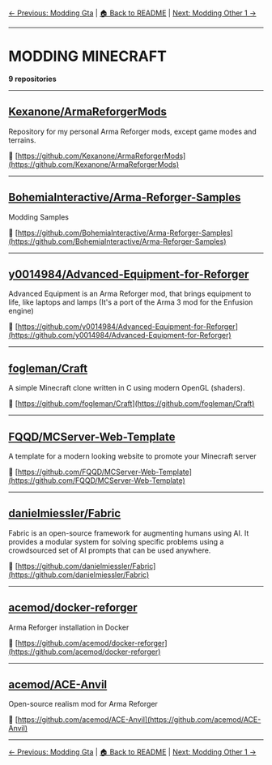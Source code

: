 [← Previous: Modding Gta](modding-gta.txt) | [🏠 Back to README](../README.md) | [Next: Modding Other 1 →](modding-other-1.txt)

---

# MODDING MINECRAFT

**9 repositories**

---

## [Kexanone/ArmaReforgerMods](https://github.com/Kexanone/ArmaReforgerMods)

Repository for my personal Arma Reforger mods, except game modes and terrains.

🔗 [https://github.com/Kexanone/ArmaReforgerMods](https://github.com/Kexanone/ArmaReforgerMods)

---

## [BohemiaInteractive/Arma-Reforger-Samples](https://github.com/BohemiaInteractive/Arma-Reforger-Samples)

Modding Samples

🔗 [https://github.com/BohemiaInteractive/Arma-Reforger-Samples](https://github.com/BohemiaInteractive/Arma-Reforger-Samples)

---

## [y0014984/Advanced-Equipment-for-Reforger](https://github.com/y0014984/Advanced-Equipment-for-Reforger)

Advanced Equipment is an Arma Reforger mod, that brings equipment to life, like laptops and lamps (It's a port of the Arma 3 mod for the Enfusion engine)

🔗 [https://github.com/y0014984/Advanced-Equipment-for-Reforger](https://github.com/y0014984/Advanced-Equipment-for-Reforger)

---

## [fogleman/Craft](https://github.com/fogleman/Craft)

A simple Minecraft clone written in C using modern OpenGL (shaders).

🔗 [https://github.com/fogleman/Craft](https://github.com/fogleman/Craft)

---

## [FQQD/MCServer-Web-Template](https://github.com/FQQD/MCServer-Web-Template)

A template for a modern looking website to promote your Minecraft server

🔗 [https://github.com/FQQD/MCServer-Web-Template](https://github.com/FQQD/MCServer-Web-Template)

---

## [danielmiessler/Fabric](https://github.com/danielmiessler/Fabric)

Fabric is an open-source framework for augmenting humans using AI. It provides a modular system for solving specific problems using a crowdsourced set of AI prompts that can be used anywhere.

🔗 [https://github.com/danielmiessler/Fabric](https://github.com/danielmiessler/Fabric)

---

## [acemod/docker-reforger](https://github.com/acemod/docker-reforger)

Arma Reforger installation in Docker

🔗 [https://github.com/acemod/docker-reforger](https://github.com/acemod/docker-reforger)

---

## [acemod/ACE-Anvil](https://github.com/acemod/ACE-Anvil)

Open-source realism mod for Arma Reforger

🔗 [https://github.com/acemod/ACE-Anvil](https://github.com/acemod/ACE-Anvil)

---


[← Previous: Modding Gta](modding-gta.txt) | [🏠 Back to README](../README.md) | [Next: Modding Other 1 →](modding-other-1.txt)
